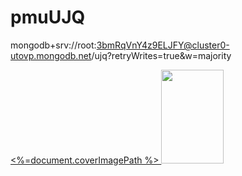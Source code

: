 # pmuUJQ
mongodb+srv://root:3bmRqVnY4z9ELJFY@cluster0-utovp.mongodb.net/ujq?retryWrites=true&w=majority

<a href="/documents/<%= document.id %>">
            <%=document.coverImagePath %> 
    <img height="150" width="100" src="<%= document.coverImagePath %>">
</a>